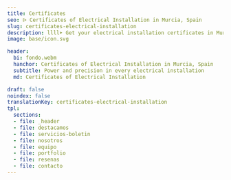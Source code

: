 ```yaml
---
title: Certificates
seo: ᐅ Certificates of Electrical Installation in Murcia, Spain
slug: certificates-electrical-installation
description: llll➤ Get your electrical installation certificates in Murcia. Affordable prices, fast and reliable service ✅ Contact us!
image: base/icon.svg

header:
  bi: fondo.webm
  hanchor: Certificates of Electrical Installation in Murcia, Spain
  subtitle: Power and precision in every electrical installation
  md: Certificates of Electrical Installation

draft: false
noindex: false
translationKey: certificates-electrical-installation
tpl:
  sections:
  - file: _header
  - file: destacamos
  - file: servicios-boletin
  - file: nosotros
  - file: equipo
  - file: portfolio
  - file: resenas
  - file: contacto
---
```

